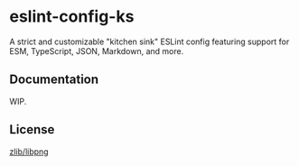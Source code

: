 # eslint-config-ks

A strict and customizable "kitchen sink" ESLint config featuring support for ESM, TypeScript, JSON, Markdown, and more.

## Documentation

WIP.

## License

[zlib/libpng][license]

[license]: LICENSE.md "A link to the zlib/libpng license."
